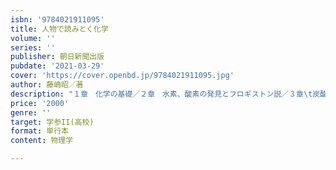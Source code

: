 ```yaml
---
isbn: '9784021911095'
title: 人物で読みとく化学
volume: ''
series: ''
publisher: 朝日新聞出版
pubdate: '2021-03-29'
cover: 'https://cover.openbd.jp/9784021911095.jpg'
author: 藤嶋昭／著
description: "１章　化学の基礎／２章　水素、酸素の発見とフロギストン説／３章\t炭酸ガスと窒素の発見とラヴォアジェ／４章　周期律／５章\t物理化学分野の開祖3人組／６章\t電気化学／７章\t熱力学と化学エネルギー／８章　放射線化学／９章\t反応速度／10章\t化学結合／11章\t光化学／12章　高分子化学／13章　有機化学／14章　量子化学／15章　表面分析／16章　有機化合物の構造決定●「イオン男３人組の交流図」「生涯のライバル、ハーバーとネルンスト」などコラム多数"
price: '2000'
genre: ''
target: 学参II(高校)
format: 単行本
content: 物理学

---
```

